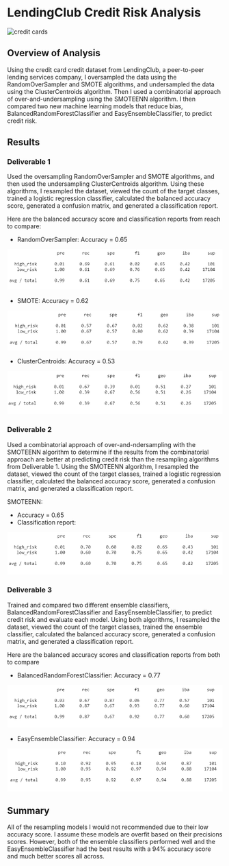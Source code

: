 # LendingClub Credit Risk Analysis

![credit cards](https://github.com/RyanWhited/Credit_Risk_Analysis/blob/main/images/stephen-phillips-hostreviews-co-uk-em37kS8WJJQ-unsplash.jpg)

## Overview of Analysis

Using the credit card credit dataset from LendingClub, a peer-to-peer lending services company, I oversampled the data using the RandomOverSampler and SMOTE algorithms, and undersampled the data using the ClusterCentroids algorithm. Then I used a combinatorial approach of over-and-undersampling using the SMOTEENN algorithm. I then compared two new machine learning models that reduce bias, BalancedRandomForestClassifier and EasyEnsembleClassifier, to predict credit risk.

## Results

### Deliverable 1 
Used the oversampling RandomOverSampler and SMOTE algorithms, and then used the undersampling ClusterCentroids algorithm. Using these algorithms, I resampled the dataset, viewed the count of the target classes, trained a logistic regression classifier, calculated the balanced accuracy score, generated a confusion matrix, and generated a classification report.

Here are the balanced accuracy score and classification reports from reach to compare:

  - RandomOverSampler: Accuracy = 0.65

  ![RandomOverSampler](https://github.com/RyanWhited/Credit_Risk_Analysis/blob/main/images/RandomOverSample.png)
  
  - SMOTE: Accuracy = 0.62

  ![SMOTE Oversample](https://github.com/RyanWhited/Credit_Risk_Analysis/blob/main/images/SMOTEResample.png)

  - ClusterCentroids: Accuracy = 0.53

  ![ClusterCentroids Resample](https://github.com/RyanWhited/Credit_Risk_Analysis/blob/main/images/ClusterCentroidsResample.png)

### Deliverable 2 
Used a combinatorial approach of over-and-ndersampling with the SMOTEENN algorithm to determine if the results from the combinatorial approach are better at predicting credit risk than the resampling algorithms from Deliverable 1. Using the SMOTEENN algorithm, I resampled the dataset, viewed the count of the target classes, trained a logistic regression classifier, calculated the balanced accuracy score, generated a confusion matrix, and generated a classification report.

SMOTEENN: 

  - Accuracy = 0.65
  - Classification report:

  ![SMOTEENN Resample](https://github.com/RyanWhited/Credit_Risk_Analysis/blob/main/images/SMOTTEENResample.png)

### Deliverable 3 
Trained and compared two different ensemble classifiers, BalancedRandomForestClassifier and EasyEnsembleClassifier, to predict credit risk and evaluate each model. Using both algorithms, I resampled the dataset, viewed the count of the target classes, trained the ensemble classifier, calculated the balanced accuracy score, generated a confusion matrix, and generated a classification report.

Here are the balanced accuracy scores and classification reports from both to compare

  - BalancedRandomForestClassifier: Accuracy = 0.77

  ![BalancedRandomForestClassifier](https://github.com/RyanWhited/Credit_Risk_Analysis/blob/main/images/BalancedRFClassifier.png)

  - EasyEnsembleClassifier: Accuracy = 0.94

  ![EasyEnsembleClassifier](https://github.com/RyanWhited/Credit_Risk_Analysis/blob/main/images/EasyEnsembleClassifier.png)
  
  ## Summary
  
All of the resampling models I would not recommended due to their low accuracy score. I assume these models are overfit based on their precisions scores. However, both of the ensemble classifiers performed well and the EasyEnsembleClassifier had the best results with a 94% accuracy score and much better scores all across. 
